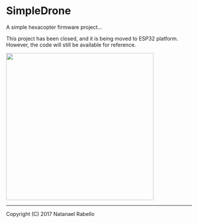 # SimpleDrone
A simple hexacopter firmware project...

This project has been closed, and it is being moved to ESP32 platform. However, the code will still be available for reference.

<img src="https://raw.githubusercontent.com/natanaeljr/gh-assets/master/SimpleDrone/photos/img6.jpg" width="400">

---

Copyright (C) 2017 Natanael Rabello
